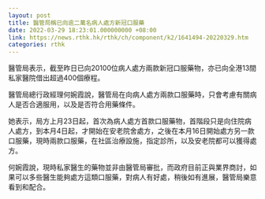 ```yaml
---
layout: post
title: 醫管局稱已向逾二萬名病人處方新冠口服藥
date: 2022-03-29 18:23:01.000000000 +08:00
link: https://news.rthk.hk/rthk/ch/component/k2/1641494-20220329.htm
categories: rthk
---
```


醫管局表示，截至昨日已向20100位病人處方兩款新冠口服藥物，亦已向全港13間私家醫院借出超過400個療程。

醫管局總行政經理何婉霞說，醫管局在向病人處方兩款口服藥時，只會考慮有關病人是否合適服用，以及是否符合用藥條件。

她表示，局方上月23日起，首次為病人處方首款口服藥物，首階段只是向住院病人處方，到本月4日起，才開始在安老院舍處方，之後在本月16日開始處方另一款口服藥，現時兩款口服藥，在社區治療設施，指定診所，以及安老院都可以獲得處方。

何婉霞說，現時私家醫生的藥物並非由醫管局審批，而政府目前正與業界商討，如果可以多些醫生能夠處方這類口服藥，對病人有好處，稍後如有進展，醫管局樂意看到和配合。
